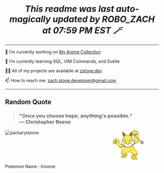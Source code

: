 <h1 align="center" style="font-style: italic; font-weight: bold;"> This readme was last auto-magically updated by ROBO_ZACH at 07:59 PM EST 🪄 </h1>

---

🔭 I’m currently working on [My Anime Collection](https://github.com/ZacharyTStone/My-Anime-Collection)

🌱 I’m currently learning SQL, VIM Commands, and Svelte

👨‍💻 All of my projects are available at [zstone.dev](https://www.zstone.dev/)

📫 How to reach me: [zach.stone.developer@gmail.com](mailto:zach.stone.developer@gmail.com)

---

<!-- Add a Quotes section -->

## Random Quote

<h3>
<blockquote>
  "Once you choose hope, anything's possible."
<br>— Christopher Reeve
</blockquote>
</h3>

<div style="display: flex; flex-wrap: no-wrap; width: 100%">
        <img width="70%" src="https://github-readme-streak-stats.herokuapp.com/?user=zacharytstone" alt="zacharytstone" />
    <img width="20%" class='poke-img' src='https://raw.githubusercontent.com/PokeAPI/sprites/master/sprites/pokemon/other/dream-world/97.svg' alt='hypno'/>
</div>

<span class="poke-name"> Pokemon Name : linoone</span>
